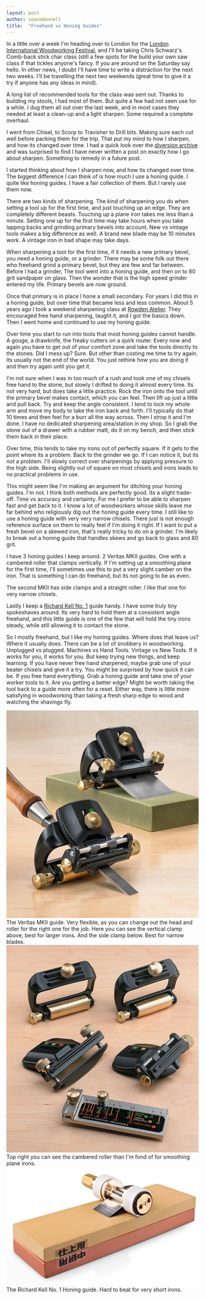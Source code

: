 ```yaml
---
layout: post
author: seanodonnell
title:  "Freehand vs Honing Guides"
---
```


In a little over a week I'm heading over to London for the [London International Woodworking Festival](https://londoniwf.co.uk/), and I'll be taking Chris Schwarz's Comb-back stick char class (still a few spots for the build your own saw class if that tickles anyone's fancy. If you are around on the Saturday say hello.
In other news, I doubt I'll have time to write a distraction for the next two weeks. I'll be travelling the next two weekends (great time to give it a try if anyone has any ideas in mind).

A long list of recommended tools for the class was sent out. Thanks to building my stools, I had most of them. But quite a few had not seen use for a while. I dug them all out over the last week, and in most cases they needed at least a clean-up and a light sharpen. Some required a complete overhaul.

I went from Chisel, to Scorp to Travisher to Drill bits. Making sure each cut well before packing them for the trip. That put my mind to how I sharpen, and how its changed over time. I had a quick look over the [diversion archive](https://blog.vintagetoolpatch.com) and was surprised to find I have never written a post on exactly how I go about sharpen. Something to remedy in a future post.

I started thinking about how I sharpen now, and how its changed over time. The biggest difference I can think of is how much I use a honing guide. I quite like honing guides. I have a fair collection of them. But I rarely use them now.

There are two kinds of sharpening. The kind of sharpening you do when setting a tool up for the first time, and just touching up an edge. They are completely different beasts. Touching up a plane iron takes me less than a minute. Setting one up for the first time may take hours when you take lapping backs and grinding primary bevels into account. New vs vintage tools makes a big difference as well. A brand new blade may be 10 minutes work. A vintage iron in bad shape may take days.

When sharpening a tool for the first time, if it needs a new primary bevel, you need a honing guide, or a grinder. There may be some folk out there who freehand grind a primary bevel, but they are few and far between. Before I had a grinder, The tool went into a honing guide, and then on to 80 grit sandpaper on glass. Then the wonder that is the high speed grinder entered my life. Primary bevels are now ground.

Once that primary is in place I hone a small secondary. For years I did this in a honing guide, but over time that became less and less common. About 5 years ago I took a weekend sharpening class at [Rowden Atelier](https://rowdenatelier.com/). They encouraged free hand sharpening, taught it, and I got the basics down. Then I went home and continued to use my honing guide.

Over time you start to run into tools that most honing guides cannot handle. A gouge, a drawknife, the freaky cutters on a quirk router. Every now and again you have to get out of your comfort zone and take the tools directly to the stones. Did I mess up? Sure. But other than costing me time to try again. Its usually not the end of the world. You just rethink how you are doing it and then try again until you get it.

I'm not sure when I was in too much of a rush and took one of my chisels free hand to the stone, but slowly I drifted to doing it almost every time. Its not very hard, but does take a little practice. Rock the iron onto the tool until the primary bevel makes contact, which you can feel. Then lift up just a little and pull back. Try and keep the angle consistent. I tend to lock my whole arm and move my body to take the iron back and forth. I'll typically do that 10 times and then feel for a burr all the way across. Then I strop it and I'm done. I have no dedicated sharpening area/station in my shop. So I grab the stone out of a drawer with a rubber matt, do it on my bench, and then stick them back in their place.

Over time, this tends to take my irons out of perfectly square. If it gets to the point where its a problem. Back to the grinder we go. If I can notice it, but its not a problem. I'll slowly correct over sharpenings by applying pressure to the high side. Being slightly out of square on most chisels and irons leads to no practical problems in use.

This might seem like I'm making an argument for ditching your honing guides. I'm not. I think both methods are perfectly good. Its a slight trade-off. Time vs accuracy and certainty. For me I prefer to be able to sharpen fast and get back to it. I know a lot of woodworkers whose skills leave me far behind who religiously dig out the honing guide every time. I still like to use a honing guide with very very narrow chisels. There just is not enough reference surface on them to really feel if I'm doing it right. If I want to put a fresh bevel on a skewed iron, that's really tricky to do on a grinder. I'm likely to break out a honing guide that handles skews and go back to glass and 80 grit.

I have 3 honing guides I keep around. 2 Veritas MKII guides. One with a cambered roller that clamps vertically. If I'm setting up a smoothing plane for the first time, I'll sometimes use this to put a very slight camber on the iron. That is something I can do freehand, but its not going to be as even.

The second MKII has side clamps and a straight roller. I like that one for very narrow chisels. 

Lastly I keep a [Richard Kell No. 1](http://richardkell.co.uk/honingECom.htm) guide handy. I have some truly tiny spokeshaves around. Its very hard to hold them at a consistent angle freehand, and this little guide is one of the few that will hold the tiny irons steady, while still allowing it to contact the stone.

So I mostly freehand, but I like my honing guides. Where does that leave us? Where it usually does. There can be a lot of snobbery in woodworking. Unplugged vs plugged. Machines vs Hand Tools. Vintage vs New Tools. If it works for you, it works for you. But keep trying new things, and keep learning. If you have never free hand sharpened, maybe grab one of your beater chisels and give it a try. You might be surprised by how quick it can be. If you free hand everything. Grab a honing guide and take one of your worker tools to it. Are you getting a better edge? Might be worth taking the tool back to a guide more often for a reset. Either way, there is little more satisfying in woodworking than taking a fresh sharp edge to wood and watching the shavings fly.   

![Freehand](/assets/images/freehand/1.jpg)
The Veritas MKII guide. Very flexible, as you can change out the head and roller for the right one for the job. Here you can see the vertical clamp above, best for larger irons. And the side clamp below. Best for narrow blades.
![Freehand](/assets/images/freehand/2.jpg)
Top right you can see the cambered roller than I'm fond of for smoothing plane irons.
![Freehand](/assets/images/freehand/3.jpg)
The Richard Kell No. 1 Honing guide. Hard to beat for very short irons.
